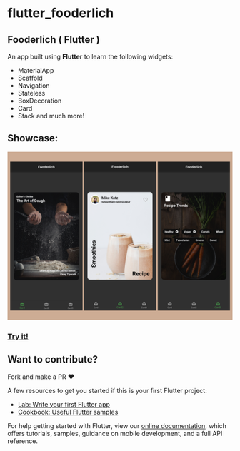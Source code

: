 # flutter_fooderlich

## Fooderlich ( Flutter )
An app built using **Flutter** to learn the following widgets:
- MaterialApp
- Scaffold
- Navigation
- Stateless
- BoxDecoration
- Card
- Stack and much more!

## Showcase:
<img width="600" alt="sampleimages" src="https://raw.githubusercontent.com/vinaytiparadi/flutter_fooderlich/main/showcase.png">

### [Try it!](https://github.com/vinaytiparadi/flutter_fooderlich/releases/download/latest/app-release.apk)

## Want to contribute? 
Fork and make a PR ❤️

A few resources to get you started if this is your first Flutter project:

- [Lab: Write your first Flutter app](https://flutter.dev/docs/get-started/codelab)
- [Cookbook: Useful Flutter samples](https://flutter.dev/docs/cookbook)

For help getting started with Flutter, view our
[online documentation](https://flutter.dev/docs), which offers tutorials,
samples, guidance on mobile development, and a full API reference.
